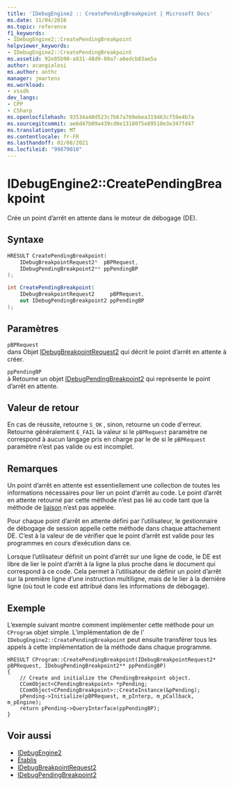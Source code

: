 ```yaml
---
title: 'IDebugEngine2 :: CreatePendingBreakpoint | Microsoft Docs'
ms.date: 11/04/2016
ms.topic: reference
f1_keywords:
- IDebugEngine2::CreatePendingBreakpoint
helpviewer_keywords:
- IDebugEngine2::CreatePendingBreakpoint
ms.assetid: 92e85b90-a931-48d9-89a7-a6edcb83ae5a
author: acangialosi
ms.author: anthc
manager: jmartens
ms.workload:
- vssdk
dev_langs:
- CPP
- CSharp
ms.openlocfilehash: 93534a40d523c7b67a769ebea319463cf59e4b7a
ms.sourcegitcommit: ae6d47b09a439cd0e13180f5e89510e3e347fd47
ms.translationtype: MT
ms.contentlocale: fr-FR
ms.lasthandoff: 02/08/2021
ms.locfileid: "99879018"
---
```

# <a name="idebugengine2creatependingbreakpoint"></a>IDebugEngine2::CreatePendingBreakpoint
Crée un point d’arrêt en attente dans le moteur de débogage (DE).

## <a name="syntax"></a>Syntaxe

```cpp
HRESULT CreatePendingBreakpoint(
    IDebugBreakpointRequest2*  pBPRequest,
    IDebugPendingBreakpoint2** ppPendingBP
);
```

```csharp
int CreatePendingBreakpoint(
    IDebugBreakpointRequest2     pBPRequest,
    out IDebugPendingBreakpoint2 ppPendingBP
);
```

## <a name="parameters"></a>Paramètres
`pBPRequest`\
dans Objet [IDebugBreakpointRequest2](../../../extensibility/debugger/reference/idebugbreakpointrequest2.md) qui décrit le point d’arrêt en attente à créer.

`ppPendingBP`\
à Retourne un objet [IDebugPendingBreakpoint2](../../../extensibility/debugger/reference/idebugpendingbreakpoint2.md) qui représente le point d’arrêt en attente.

## <a name="return-value"></a>Valeur de retour
En cas de réussite, retourne `S_OK` , sinon, retourne un code d'erreur. Retourne généralement `E_FAIL` la valeur si le `pBPRequest` paramètre ne correspond à aucun langage pris en charge par le de si le `pBPRequest` paramètre n’est pas valide ou est incomplet.

## <a name="remarks"></a>Remarques
Un point d’arrêt en attente est essentiellement une collection de toutes les informations nécessaires pour lier un point d’arrêt au code. Le point d’arrêt en attente retourné par cette méthode n’est pas lié au code tant que la méthode de [liaison](../../../extensibility/debugger/reference/idebugpendingbreakpoint2-bind.md) n’est pas appelée.

Pour chaque point d’arrêt en attente défini par l’utilisateur, le gestionnaire de débogage de session appelle cette méthode dans chaque attachement DE. C’est à la valeur de de vérifier que le point d’arrêt est valide pour les programmes en cours d’exécution dans ce.

Lorsque l’utilisateur définit un point d’arrêt sur une ligne de code, le DE est libre de lier le point d’arrêt à la ligne la plus proche dans le document qui correspond à ce code. Cela permet à l’utilisateur de définir un point d’arrêt sur la première ligne d’une instruction multiligne, mais de le lier à la dernière ligne (où tout le code est attribué dans les informations de débogage).

## <a name="example"></a>Exemple
L’exemple suivant montre comment implémenter cette méthode pour un `CProgram` objet simple. L’implémentation de de l' `IDebugEngine2::CreatePendingBreakpoint` peut ensuite transférer tous les appels à cette implémentation de la méthode dans chaque programme.

```
HRESULT CProgram::CreatePendingBreakpoint(IDebugBreakpointRequest2* pBPRequest, IDebugPendingBreakpoint2** ppPendingBP)
{
    // Create and initialize the CPendingBreakpoint object.
    CComObject<CPendingBreakpoint> *pPending;
    CComObject<CPendingBreakpoint>::CreateInstance(&pPending);
    pPending->Initialize(pBPRequest, m_pInterp, m_pCallback, m_pEngine);
    return pPending->QueryInterface(ppPendingBP);
}
```

## <a name="see-also"></a>Voir aussi
- [IDebugEngine2](../../../extensibility/debugger/reference/idebugengine2.md)
- [Établis](../../../extensibility/debugger/reference/idebugpendingbreakpoint2-bind.md)
- [IDebugBreakpointRequest2](../../../extensibility/debugger/reference/idebugbreakpointrequest2.md)
- [IDebugPendingBreakpoint2](../../../extensibility/debugger/reference/idebugpendingbreakpoint2.md)
